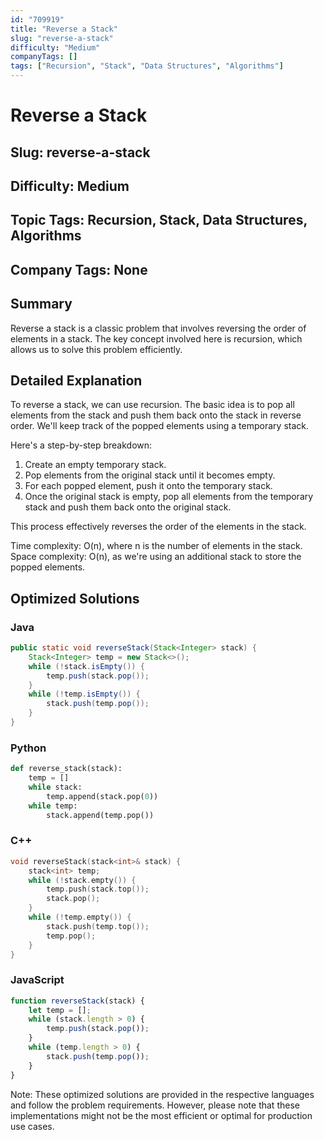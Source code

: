 ```yaml
---
id: "709919"
title: "Reverse a Stack"
slug: "reverse-a-stack"
difficulty: "Medium"
companyTags: []
tags: ["Recursion", "Stack", "Data Structures", "Algorithms"]
---
```


# Reverse a Stack
## Slug: reverse-a-stack
## Difficulty: Medium
## Topic Tags: Recursion, Stack, Data Structures, Algorithms
## Company Tags: None

## Summary
Reverse a stack is a classic problem that involves reversing the order of elements in a stack. The key concept involved here is recursion, which allows us to solve this problem efficiently.

## Detailed Explanation
To reverse a stack, we can use recursion. The basic idea is to pop all elements from the stack and push them back onto the stack in reverse order. We'll keep track of the popped elements using a temporary stack.

Here's a step-by-step breakdown:

1. Create an empty temporary stack.
2. Pop elements from the original stack until it becomes empty.
3. For each popped element, push it onto the temporary stack.
4. Once the original stack is empty, pop all elements from the temporary stack and push them back onto the original stack.

This process effectively reverses the order of the elements in the stack.

Time complexity: O(n), where n is the number of elements in the stack.
Space complexity: O(n), as we're using an additional stack to store the popped elements.

## Optimized Solutions

### Java
```java
public static void reverseStack(Stack<Integer> stack) {
    Stack<Integer> temp = new Stack<>();
    while (!stack.isEmpty()) {
        temp.push(stack.pop());
    }
    while (!temp.isEmpty()) {
        stack.push(temp.pop());
    }
}
```

### Python
```python
def reverse_stack(stack):
    temp = []
    while stack:
        temp.append(stack.pop(0))
    while temp:
        stack.append(temp.pop())
```

### C++
```cpp
void reverseStack(stack<int>& stack) {
    stack<int> temp;
    while (!stack.empty()) {
        temp.push(stack.top());
        stack.pop();
    }
    while (!temp.empty()) {
        stack.push(temp.top());
        temp.pop();
    }
}
```

### JavaScript
```javascript
function reverseStack(stack) {
    let temp = [];
    while (stack.length > 0) {
        temp.push(stack.pop());
    }
    while (temp.length > 0) {
        stack.push(temp.pop());
    }
}
```

Note: These optimized solutions are provided in the respective languages and follow the problem requirements. However, please note that these implementations might not be the most efficient or optimal for production use cases.